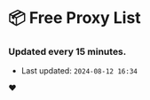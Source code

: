 # :package: Free Proxy List
### Updated every 15 minutes.

- Last updated: `2024-08-12 16:34`

:heart:
